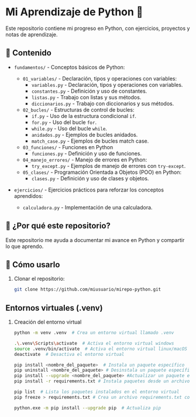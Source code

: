# Mi Aprendizaje de Python 🐍

Este repositorio contiene mi progreso en Python, con ejercicios, proyectos y notas de aprendizaje.

## 📂 Contenido

- `fundamentos/` - Conceptos básicos de Python:
    - `01_variables/` - Declaración, tipos y operaciones con variables:
        - `variables.py` - Declaración, tipos y operaciones con variables.
        - `constantes.py` - Definición y uso de constantes.
        - `listas.py` - Trabajo con listas y sus métodos.
        - `diccionarios.py` - Trabajo con diccionarios y sus métodos.
    - `02_bucles/` - Estructuras de control de bucles:
        - `if.py` - Uso de la estructura condicional `if`.
        - `for.py` - Uso del bucle `for`.
        - `while.py` - Uso del bucle `while`.
        - `anidados.py` - Ejemplos de bucles anidados.
        - `match_case.py` - Ejemplos de bucles match case.
    - `03_funciones/` - Funciones en Python
        - `funciones.py` - Definición y uso de funciones.
    - `04_manejo_errores/` - Manejo de errores en Python:
        - `try_except.py` - Ejemplos de manejo de errores con `try-except`.
    - `05_clases/` - Programación Orientada a Objetos (POO) en Python:
        - `clases.py` - Definición y uso de clases y objetos.

- `ejercicios/` - Ejercicios prácticos para reforzar los conceptos aprendidos:
    - `calculadora.py` - Implementación de una calculadora.

## 📖 ¿Por qué este repositorio?

Este repositorio me ayuda a documentar mi avance en Python y compartir lo que aprendo.

## 🚀 Cómo usarlo

1. Clonar el repositorio:
   ```bash
   git clone https://github.com/miusuario/mirepo-python.git

## Entornos virtuales (.venv)

1. Creación del entorno virtual
   ```bash
   python -m venv .venv  # Crea un entorno virtual llamado .venv

   .\.venv\Scripts\activate  # Activa el entorno virtual windows
   source .venv/bin/activate  # Activa el entorno virtual linux/macOS
   deactivate  # Desactiva el entorno virtual

   pip install <nombre_del_paquete>  # Instala un paquete específico
   pip uninstall <nombre_del_paquete> # Desinstala un paquete específico
   pip install --upgrade <nombre_del_paquete> #Actualizar un paquete específico
   pip install -r requirements.txt # Instala paquetes desde un archivo requirements.txt

   pip list  # Lista los paquetes instalados en el entorno virtual
   pip freeze > requirements.txt # Crea un archivo requirements.txt con los paquetes instalados

   python.exe -m pip install --upgrade pip  # Actualiza pip